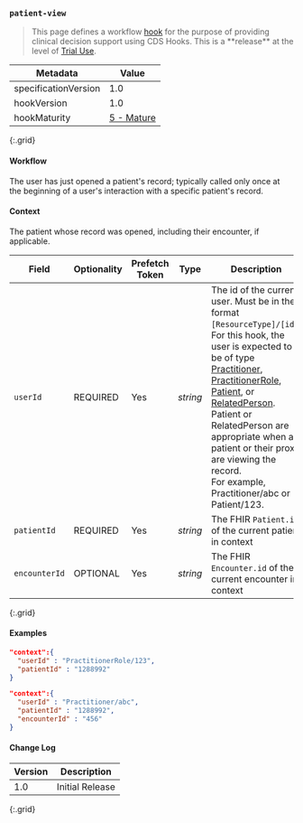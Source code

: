 ### `patient-view`

<blockquote >
    This page defines a workflow <a href="{{site.data.fhir.cdshooks}}#hooks">hook</a> for the purpose of providing clinical decision support using CDS Hooks. This is a **release** at the level of <a href="http://hl7.org/fhir/versions.html#std-processs">Trial Use</a>.
</blockquote>

| Metadata | Value |
| ---- | ---- |
| specificationVersion | 1.0 |
| hookVersion | 1.0 |
| hookMaturity | [5 - Mature](https://build.fhir.org/ig/HL7/cds-hooks/#hook-maturity-model) |
{:.grid}

#### Workflow

The user has just opened a patient's record; typically called only once at the beginning of a user's interaction with a specific patient's record.

#### Context

The patient whose record was opened, including their encounter, if applicable.

Field | Optionality | Prefetch Token | Type | Description
----- | -------- | ---- | ---- | ----
`userId` | REQUIRED | Yes | *string* | The id of the current user.  Must be in the format `[ResourceType]/[id]`.<br />For this hook, the user is expected to be of type [Practitioner](https://www.hl7.org/fhir/practitioner.html), [PractitionerRole](https://www.hl7.org/fhir/practitionerrole.html), [Patient](https://www.hl7.org/fhir/patient.html), or [RelatedPerson](https://www.hl7.org/fhir/relatedperson.html).<br /> Patient or RelatedPerson are appropriate when a patient or their proxy are viewing the record.<br />For example, Practitioner/abc or Patient/123.
`patientId` | REQUIRED | Yes | *string* | The FHIR `Patient.id` of the current patient in context
`encounterId` | OPTIONAL | Yes | *string* | The FHIR `Encounter.id` of the current encounter in context
{:.grid}

#### Examples

```json
"context":{
  "userId" : "PractitionerRole/123",
  "patientId" : "1288992"
}
```

```json
"context":{
  "userId" : "Practitioner/abc",
  "patientId" : "1288992",
  "encounterId" : "456"
}
```

#### Change Log

Version | Description
---- | ----
1.0 | Initial Release
{:.grid}

